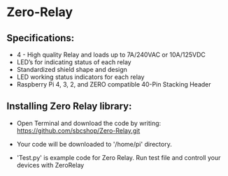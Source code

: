 # Zero-Relay



## Specifications:
   * 4 - High quality Relay and loads up to 7A/240VAC or 10A/125VDC
   * LED’s for indicating status of each relay
   * Standardized shield shape and design
   * LED working status indicators for each relay
   * Raspberry Pi 4, 3, 2, and ZERO compatible 40-Pin Stacking Header
    
## Installing Zero Relay library: 

   * Open Terminal and download the code by writing:
      https://github.com/sbcshop/Zero-Relay.git
      
   * Your code will be downloaded to '/home/pi' directory. 

   * 'Test.py' is example code for Zero Relay. Run test file and controll your devices with ZeroRelay
